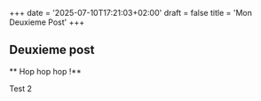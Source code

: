 +++
date = '2025-07-10T17:21:03+02:00'
draft = false
title = 'Mon Deuxieme Post'
+++

## Deuxieme post

** Hop hop hop !**

Test 2
